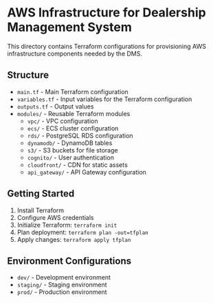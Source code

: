 # AWS Infrastructure for Dealership Management System

This directory contains Terraform configurations for provisioning AWS infrastructure components needed by the DMS.

## Structure

- `main.tf` - Main Terraform configuration
- `variables.tf` - Input variables for the Terraform configuration
- `outputs.tf` - Output values
- `modules/` - Reusable Terraform modules
  - `vpc/` - VPC configuration
  - `ecs/` - ECS cluster configuration
  - `rds/` - PostgreSQL RDS configuration
  - `dynamodb/` - DynamoDB tables
  - `s3/` - S3 buckets for file storage
  - `cognito/` - User authentication
  - `cloudfront/` - CDN for static assets
  - `api_gateway/` - API Gateway configuration

## Getting Started

1. Install Terraform
2. Configure AWS credentials
3. Initialize Terraform: `terraform init`
4. Plan deployment: `terraform plan -out=tfplan`
5. Apply changes: `terraform apply tfplan`

## Environment Configurations

- `dev/` - Development environment
- `staging/` - Staging environment
- `prod/` - Production environment
